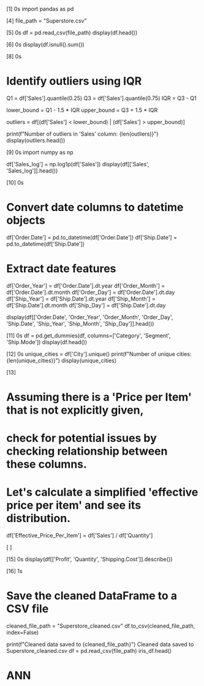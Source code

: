 

[1]
0s
import pandas as pd

[4]
file_path = "Superstore.csv"

[5]
0s
df = pd.read_csv(file_path)
display(df.head())


[6]
0s
display(df.isnull().sum())


[8]
0s
# Identify outliers using IQR
Q1 = df['Sales'].quantile(0.25)
Q3 = df['Sales'].quantile(0.75)
IQR = Q3 - Q1

lower_bound = Q1 - 1.5 * IQR
upper_bound = Q3 + 1.5 * IQR

outliers = df[(df['Sales'] < lower_bound) | (df['Sales'] > upper_bound)]

print(f"Number of outliers in 'Sales' column: {len(outliers)}")
display(outliers.head())


[9]
0s
import numpy as np

df['Sales_log'] = np.log1p(df['Sales'])
display(df[['Sales', 'Sales_log']].head())


[10]
0s
# Convert date columns to datetime objects
df['Order.Date'] = pd.to_datetime(df['Order.Date'])
df['Ship.Date'] = pd.to_datetime(df['Ship.Date'])

# Extract date features
df['Order_Year'] = df['Order.Date'].dt.year
df['Order_Month'] = df['Order.Date'].dt.month
df['Order_Day'] = df['Order.Date'].dt.day
df['Ship_Year'] = df['Ship.Date'].dt.year
df['Ship_Month'] = df['Ship.Date'].dt.month
df['Ship_Day'] = df['Ship.Date'].dt.day

display(df[['Order.Date', 'Order_Year', 'Order_Month', 'Order_Day', 'Ship.Date', 'Ship_Year', 'Ship_Month', 'Ship_Day']].head())

[11]
0s
df = pd.get_dummies(df, columns=['Category', 'Segment', 'Ship.Mode'])
display(df.head())

[12]
0s
unique_cities = df['City'].unique()
print(f"Number of unique cities: {len(unique_cities)}")
display(unique_cities)

[13]
# Assuming there is a 'Price per Item' that is not explicitly given,
# check for potential issues by checking relationship between these columns.

# Let's calculate a simplified 'effective price per item' and see its distribution.
df['Effective_Price_Per_Item'] = df['Sales'] / df['Quantity']

[ ]


[15]
0s
display(df[['Profit', 'Quantity', 'Shipping.Cost']].describe())

[16]
1s
# Save the cleaned DataFrame to a CSV file
cleaned_file_path = "Superstore_cleaned.csv"
df.to_csv(cleaned_file_path, index=False)

print(f"Cleaned data saved to {cleaned_file_path}")
Cleaned data saved to Superstore_cleaned.csv
df = pd.read_csv(file_path) iris_df.head()
# ANN
